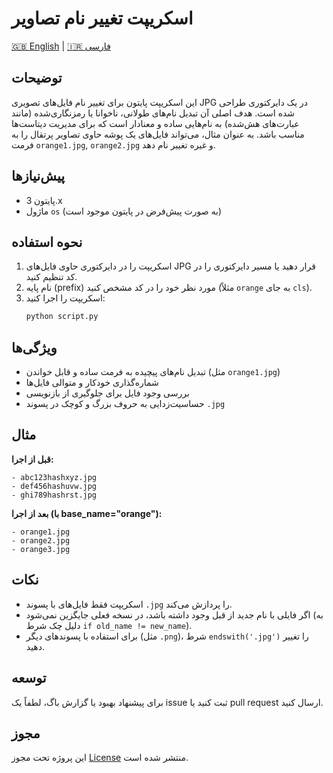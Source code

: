# اسکریپت تغییر نام تصاویر

[🇬🇧 English](README.md) | [🇮🇷 فارسی](README.fa.md)

## توضیحات
این اسکریپت پایتون برای تغییر نام فایل‌های تصویری JPG در یک دایرکتوری طراحی شده است. هدف اصلی آن تبدیل نام‌های طولانی، ناخوانا یا رمزنگاری‌شده (مانند عبارت‌های هش‌شده) به نام‌هایی ساده و معنادار است که برای مدیریت دیتاست‌ها مناسب باشد. به عنوان مثال، می‌تواند فایل‌های یک پوشه حاوی تصاویر پرتقال را به فرمت `orange1.jpg`, `orange2.jpg` و غیره تغییر نام دهد.

## پیش‌نیازها
- پایتون 3.x
- ماژول `os` (به صورت پیش‌فرض در پایتون موجود است)

## نحوه استفاده
1. اسکریپت را در دایرکتوری حاوی فایل‌های JPG قرار دهید یا مسیر دایرکتوری را در کد تنظیم کنید.
2. نام پایه (prefix) مورد نظر خود را در کد مشخص کنید (مثلاً `orange` به جای `cls`).
3. اسکریپت را اجرا کنید:
   ```bash
   python script.py
   ```

## ویژگی‌ها
- تبدیل نام‌های پیچیده به فرمت ساده و قابل خواندن (مثل `orange1.jpg`)
- شماره‌گذاری خودکار و متوالی فایل‌ها
- بررسی وجود فایل برای جلوگیری از بازنویسی
- حساسیت‌زدایی به حروف بزرگ و کوچک در پسوند `.jpg`

## مثال
**قبل از اجرا:**
```
- abc123hashxyz.jpg
- def456hashuvw.jpg
- ghi789hashrst.jpg
```

**بعد از اجرا (با base_name="orange"):**
```
- orange1.jpg
- orange2.jpg
- orange3.jpg
```

## نکات
- اسکریپت فقط فایل‌های با پسوند `.jpg` را پردازش می‌کند.
- اگر فایلی با نام جدید از قبل وجود داشته باشد، در نسخه فعلی جایگزین نمی‌شود (به دلیل چک شرط `if old_name != new_name`).
- برای استفاده با پسوندهای دیگر (مثل `.png`)، شرط `endswith('.jpg')` را تغییر دهید.

## توسعه
برای پیشنهاد بهبود یا گزارش باگ، لطفاً یک issue ثبت کنید یا pull request ارسال کنید.

## مجوز
این پروژه تحت مجوز [License](../LICENSE.md) منتشر شده است.
